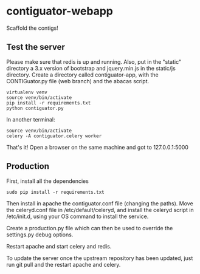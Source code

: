 contiguator-webapp
=============

Scaffold the contigs!

Test the server
---------------

Please make sure that redis is up and running.
Also, put in the "static" directory a 3.x version of bootstrap and jquery.min.js in the static/js directory.
Create a directory called contiguator-app, with the CONTIGuator.py file (web branch) and the abacas script.

    virtualenv venv
    source venv/bin/activate
    pip install -r requirements.txt
    python contiguator.py

In another terminal:
    
    source venv/bin/activate
    celery -A contiguator.celery worker

That's it! Open a browser on the same machine and got to 127.0.0.1:5000

Production
----------

First, install all the dependencies

    sudo pip install -r requirements.txt

Then install in apache the contiguator.conf file (changing the paths).
Move the celeryd.conf file in /etc/default/celeryd, and install the celeryd script in /etc/init.d, using your OS command to install the service.

Create a production.py file which can then be used to override the settings.py debug options.

Restart apache and start celery and redis.

To update the server once the upstream repository has been updated, just run git pull and the restart apache and celery.

